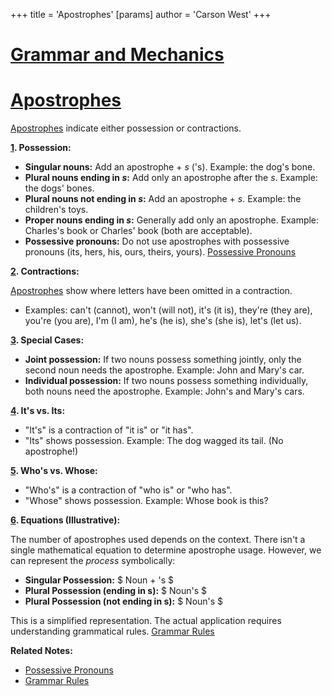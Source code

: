 +++
 title = 'Apostrophes'
[params]
	author = 'Carson West'
+++
# [Grammar and Mechanics](./../grammar-and-mechanics/)
# [Apostrophes](./../apostrophes/)

[Apostrophes](./../apostrophes/) indicate either possession or contractions.

**[1](./../1/). Possession:**

*   **Singular nouns:** Add an apostrophe + *s* ('s).  Example:  the dog's bone.
*   **Plural nouns ending in *s*:** Add only an apostrophe after the *s*. Example: the dogs' bones.
*   **Plural nouns not ending in *s*:** Add an apostrophe + *s*. Example: the children's toys.
*   **Proper nouns ending in *s*:**  Generally add only an apostrophe. Example:  Charles's book or Charles' book (both are acceptable).
*   **Possessive pronouns:**  Do not use apostrophes with possessive pronouns (its, hers, his, ours, theirs, yours).  [Possessive Pronouns](./../possessive-pronouns/)


**[2](./../2/). Contractions:**

[Apostrophes](./../apostrophes/) show where letters have been omitted in a contraction.

*   Examples:  can't (cannot), won't (will not), it's (it is),  they're (they are),  you're (you are),  I'm (I am),  he's (he is), she's (she is),  let's (let us).

**[3](./../3/). Special Cases:**

*   **Joint possession:** If two nouns possess something jointly, only the second noun needs the apostrophe. Example:  John and Mary's car.
*   **Individual possession:** If two nouns possess something individually, both nouns need the apostrophe. Example: John's and Mary's cars.


**[4](./../4/).  It's vs. Its:**

*   "It's" is a contraction of "it is" or "it has".
*   "Its" shows possession.  Example: The dog wagged its tail.  (No apostrophe!)

**[5](./../5/).  Who's vs. Whose:**

*   "Who's" is a contraction of "who is" or "who has".
*   "Whose" shows possession. Example: Whose book is this?


**[6](./../6/).  Equations (Illustrative):**

The number of apostrophes used depends on the context. There isn't a single mathematical equation to determine apostrophe usage.  However, we can represent the *process* symbolically:

* **Singular Possession:**  $ Noun + 's $ 
* **Plural Possession (ending in s):**  $ Noun's $ 
* **Plural Possession (not ending in s):**  $ Noun's $ 


This is a simplified representation.  The actual application requires understanding grammatical rules. [Grammar Rules](./../grammar-rules/)

**Related Notes:**

* [Possessive Pronouns](./../possessive-pronouns/)
* [Grammar Rules](./../grammar-rules/)
